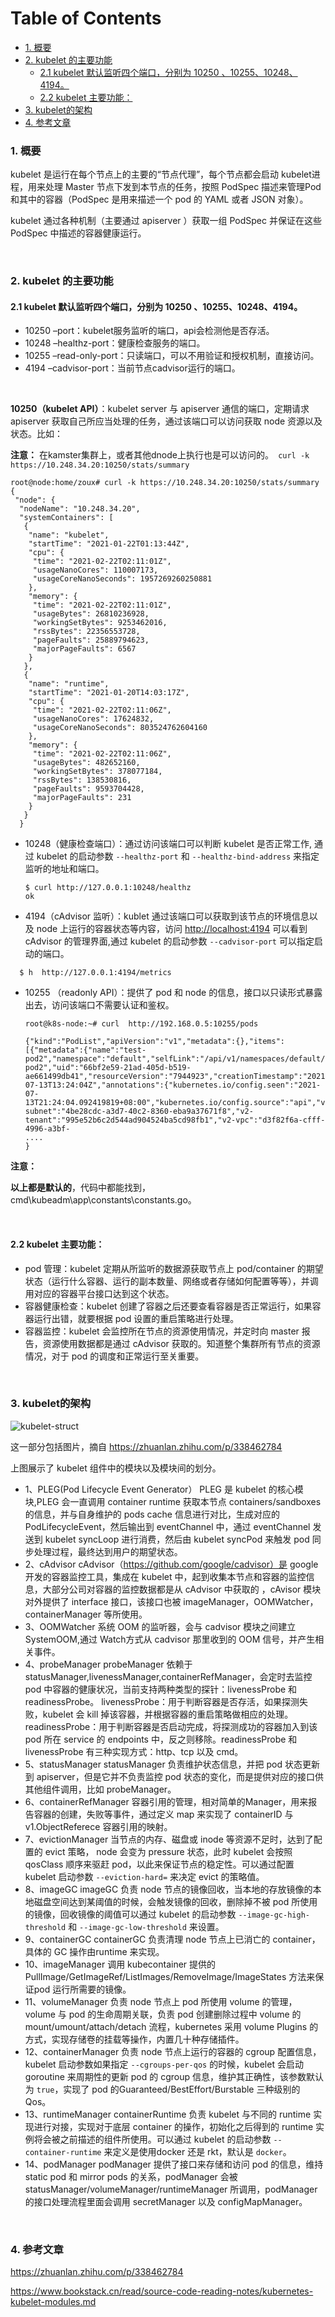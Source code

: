 Table of Contents
=================

  * [1. 概要](#1-概要)
  * [2. kubelet 的主要功能](#2-kubelet-的主要功能)
     * [2.1 kubelet 默认监听四个端口，分别为 10250 、10255、10248、4194。](#21-kubelet-默认监听四个端口分别为-10250-10255102484194)
     * [2.2 kubelet 主要功能：](#22-kubelet-主要功能)
  * [3. kubelet的架构](#3-kubelet的架构)
  * [4. 参考文章](#4-参考文章)

### 1. 概要

kubelet 是运行在每个节点上的主要的“节点代理”，每个节点都会启动 kubelet进程，用来处理 Master 节点下发到本节点的任务，按照 PodSpec 描述来管理Pod 和其中的容器（PodSpec 是用来描述一个 pod 的 YAML 或者 JSON 对象）。

kubelet 通过各种机制（主要通过 apiserver ）获取一组 PodSpec 并保证在这些 PodSpec 中描述的容器健康运行。

<br>

### 2. kubelet 的主要功能

#### 2.1 kubelet 默认监听四个端口，分别为 10250 、10255、10248、4194。

- 10250 –port：kubelet服务监听的端口，api会检测他是否存活。
- 10248 –healthz-port：健康检查服务的端口。
- 10255 –read-only-port：只读端口，可以不用验证和授权机制，直接访问。
- 4194 –cadvisor-port：当前节点cadvisor运行的端口。

<br>

**10250（kubelet API）**：kubelet server 与 apiserver 通信的端口，定期请求 apiserver 获取自己所应当处理的任务，通过该端口可以访问获取 node 资源以及状态。比如：

**注意：** 在kamster集群上，或者其他dnode上执行也是可以访问的。` curl -k https://10.248.34.20:10250/stats/summary`

```
root@node:home/zoux# curl -k https://10.248.34.20:10250/stats/summary
{
 "node": {
  "nodeName": "10.248.34.20",
  "systemContainers": [
   {
    "name": "kubelet",
    "startTime": "2021-01-22T01:13:44Z",
    "cpu": {
     "time": "2021-02-22T02:11:01Z",
     "usageNanoCores": 110007173,
     "usageCoreNanoSeconds": 1957269260250881
    },
    "memory": {
     "time": "2021-02-22T02:11:01Z",
     "usageBytes": 26810236928,
     "workingSetBytes": 9253462016,
     "rssBytes": 22356553728,
     "pageFaults": 25889794623,
     "majorPageFaults": 6567
    }
   },
   {
    "name": "runtime",
    "startTime": "2021-01-20T14:03:17Z",
    "cpu": {
     "time": "2021-02-22T02:11:06Z",
     "usageNanoCores": 17624832,
     "usageCoreNanoSeconds": 803524762604160
    },
    "memory": {
     "time": "2021-02-22T02:11:06Z",
     "usageBytes": 482652160,
     "workingSetBytes": 378077184,
     "rssBytes": 138530816,
     "pageFaults": 9593704428,
     "majorPageFaults": 231
    }
   }
  }
```



- 10248（健康检查端口）：通过访问该端口可以判断 kubelet 是否正常工作, 通过 kubelet 的启动参数 `--healthz-port` 和 `--healthz-bind-address` 来指定监听的地址和端口。

  ```
  $ curl http://127.0.0.1:10248/healthz
  ok
  ```

- 4194（cAdvisor 监听）：kublet 通过该端口可以获取到该节点的环境信息以及 node 上运行的容器状态等内容，访问 [http://localhost:4194](http://localhost:4194/) 可以看到 cAdvisor 的管理界面,通过 kubelet 的启动参数 `--cadvisor-port` 可以指定启动的端口。

```
  $ h  http://127.0.0.1:4194/metrics
```

- 10255 （readonly API）：提供了 pod 和 node 的信息，接口以只读形式暴露出去，访问该端口不需要认证和鉴权。

  ```
  root@k8s-node:~# curl  http://192.168.0.5:10255/pods
  
  {"kind":"PodList","apiVersion":"v1","metadata":{},"items":[{"metadata":{"name":"test-pod2","namespace":"default","selfLink":"/api/v1/namespaces/default/pods/test-pod2","uid":"66bf2e59-21ad-405d-b519-ae661499db41","resourceVersion":"7944923","creationTimestamp":"2021-07-13T13:24:04Z","annotations":{"kubernetes.io/config.seen":"2021-07-13T21:24:04.092419819+08:00","kubernetes.io/config.source":"api","v2-subnet":"4be28cdc-a3d7-40c2-8360-eba9a37671f8","v2-tenant":"995e52b6c2d544ad904524ba5cd98fb1","v2-vpc":"d3f82f6a-cfff-4996-a3bf-
  ....
  }
  ```

**注意：**

**以上都是默认的**，代码中都能找到，cmd\kubeadm\app\constants\constants.go。

<br>

#### 2.2 kubelet 主要功能：

- pod 管理：kubelet 定期从所监听的数据源获取节点上 pod/container 的期望状态（运行什么容器、运行的副本数量、网络或者存储如何配置等等），并调用对应的容器平台接口达到这个状态。
- 容器健康检查：kubelet 创建了容器之后还要查看容器是否正常运行，如果容器运行出错，就要根据 pod 设置的重启策略进行处理。
- 容器监控：kubelet 会监控所在节点的资源使用情况，并定时向 master 报告，资源使用数据都是通过 cAdvisor 获取的。知道整个集群所有节点的资源情况，对于 pod 的调度和正常运行至关重要。

<br>

### 3. kubelet的架构

![kubelet-struct](../images/kubelet-struct.png)

这一部分包括图片，摘自 https://zhuanlan.zhihu.com/p/338462784

上图展示了 kubelet 组件中的模块以及模块间的划分。

- 1、PLEG(Pod Lifecycle Event Generator） PLEG 是 kubelet 的核心模块,PLEG 会一直调用 container runtime 获取本节点 containers/sandboxes 的信息，并与自身维护的 pods cache 信息进行对比，生成对应的 PodLifecycleEvent，然后输出到 eventChannel 中，通过 eventChannel 发送到 kubelet syncLoop 进行消费，然后由 kubelet syncPod 来触发 pod 同步处理过程，最终达到用户的期望状态。
- 2、cAdvisor cAdvisor（https://github.com/google/cadvisor）是 google 开发的容器监控工具，集成在 kubelet 中，起到收集本节点和容器的监控信息，大部分公司对容器的监控数据都是从 cAdvisor 中获取的 ，cAvisor 模块对外提供了 interface 接口，该接口也被 imageManager，OOMWatcher，containerManager 等所使用。
- 3、OOMWatcher 系统 OOM 的监听器，会与 cadvisor 模块之间建立 SystemOOM,通过 Watch方式从 cadvisor 那里收到的 OOM 信号，并产生相关事件。
- 4、probeManager probeManager 依赖于 statusManager,livenessManager,containerRefManager，会定时去监控 pod 中容器的健康状况，当前支持两种类型的探针：livenessProbe 和readinessProbe。 livenessProbe：用于判断容器是否存活，如果探测失败，kubelet 会 kill 掉该容器，并根据容器的重启策略做相应的处理。 readinessProbe：用于判断容器是否启动完成，将探测成功的容器加入到该 pod 所在 service 的 endpoints 中，反之则移除。readinessProbe 和 livenessProbe 有三种实现方式：http、tcp 以及 cmd。
- 5、statusManager statusManager 负责维护状态信息，并把 pod 状态更新到 apiserver，但是它并不负责监控 pod 状态的变化，而是提供对应的接口供其他组件调用，比如 probeManager。
- 6、containerRefManager 容器引用的管理，相对简单的Manager，用来报告容器的创建，失败等事件，通过定义 map 来实现了 containerID 与 v1.ObjectReferece 容器引用的映射。
- 7、evictionManager 当节点的内存、磁盘或 inode 等资源不足时，达到了配置的 evict 策略， node 会变为 pressure 状态，此时 kubelet 会按照 qosClass 顺序来驱赶 pod，以此来保证节点的稳定性。可以通过配置 kubelet 启动参数 `--eviction-hard=` 来决定 evict 的策略值。
- 8、imageGC imageGC 负责 node 节点的镜像回收，当本地的存放镜像的本地磁盘空间达到某阈值的时候，会触发镜像的回收，删除掉不被 pod 所使用的镜像，回收镜像的阈值可以通过 kubelet 的启动参数 `--image-gc-high-threshold` 和 `--image-gc-low-threshold` 来设置。
- 9、containerGC containerGC 负责清理 node 节点上已消亡的 container，具体的 GC 操作由runtime 来实现。
- 10、imageManager 调用 kubecontainer 提供的PullImage/GetImageRef/ListImages/RemoveImage/ImageStates 方法来保证pod 运行所需要的镜像。
- 11、volumeManager 负责 node 节点上 pod 所使用 volume 的管理，volume 与 pod 的生命周期关联，负责 pod 创建删除过程中 volume 的 mount/umount/attach/detach 流程，kubernetes 采用 volume Plugins 的方式，实现存储卷的挂载等操作，内置几十种存储插件。
- 12、containerManager 负责 node 节点上运行的容器的 cgroup 配置信息，kubelet 启动参数如果指定 `--cgroups-per-qos` 的时候，kubelet 会启动 goroutine 来周期性的更新 pod 的 cgroup 信息，维护其正确性，该参数默认为 `true`，实现了 pod 的Guaranteed/BestEffort/Burstable 三种级别的 Qos。
- 13、runtimeManager containerRuntime 负责 kubelet 与不同的 runtime 实现进行对接，实现对于底层 container 的操作，初始化之后得到的 runtime 实例将会被之前描述的组件所使用。可以通过 kubelet 的启动参数 `--container-runtime` 来定义是使用docker 还是 rkt，默认是 `docker`。
- 14、podManager podManager 提供了接口来存储和访问 pod 的信息，维持 static pod 和 mirror pods 的关系，podManager 会被statusManager/volumeManager/runtimeManager 所调用，podManager 的接口处理流程里面会调用 secretManager 以及 configMapManager。

<br>

### 4. 参考文章

https://zhuanlan.zhihu.com/p/338462784

https://www.bookstack.cn/read/source-code-reading-notes/kubernetes-kubelet-modules.md